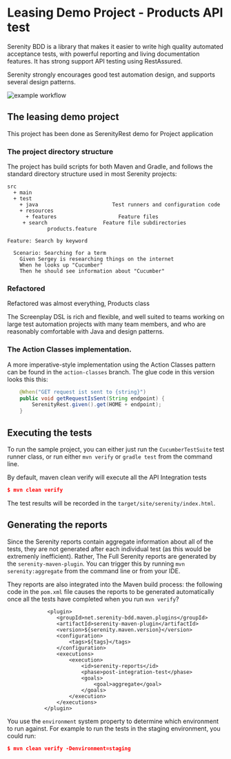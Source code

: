 # Leasing Demo Project - Products API test

Serenity BDD is a library that makes it easier to write high quality automated acceptance tests, with powerful reporting and living documentation features. It has strong support API testing using RestAssured.

Serenity strongly encourages good test automation design, and supports several design patterns.

![example workflow](https://github.com/perovicp/leaseplan-example/actions/workflows/maven.yml/badge.svg)
## The leasing demo project
This project has been done as SerenityRest demo for Project application

### The project directory structure
The project has build scripts for both Maven and Gradle, and follows the standard directory structure used in most Serenity projects:
```Gherkin
src
  + main
  + test
    + java                        Test runners and configuration code
    + resources
      + features                    Feature files
     + search                  Feature file subdirectories 
             products.feature
```

```Gherkin
Feature: Search by keyword

  Scenario: Searching for a term
    Given Sergey is researching things on the internet
    When he looks up "Cucumber"
    Then he should see information about "Cucumber"
```

### Refactored
Refactored was almost everything, Products class

The Screenplay DSL is rich and flexible, and well suited to teams working on large test automation projects with many team members, and who are reasonably comfortable with Java and design patterns.

### The Action Classes implementation.

A more imperative-style implementation using the Action Classes pattern can be found in the `action-classes` branch. The glue code in this version looks this this:

```java
    @When("GET request ist sent to {string}")
    public void getRequestIsSent(String endpoint) {
        SerenityRest.given().get(HOME + endpoint);
    }
```

## Executing the tests
To run the sample project, you can either just run the `CucumberTestSuite` test runner class, or run either `mvn verify` or `gradle test` from the command line.

By default, maven clean verify will execute all the API Integration tests
```json
$ mvn clean verify
```
The test results will be recorded in the `target/site/serenity/index.html`.

## Generating the reports
Since the Serenity reports contain aggregate information about all of the tests, they are not generated after each individual test (as this would be extremenly inefficient). Rather, The Full Serenity reports are generated by the `serenity-maven-plugin`. You can trigger this by running `mvn serenity:aggregate` from the command line or from your IDE.

They reports are also integrated into the Maven build process: the following code in the `pom.xml` file causes the reports to be generated automatically once all the tests have completed when you run `mvn verify`?

```
             <plugin>
                <groupId>net.serenity-bdd.maven.plugins</groupId>
                <artifactId>serenity-maven-plugin</artifactId>
                <version>${serenity.maven.version}</version>
                <configuration>
                    <tags>${tags}</tags>
                </configuration>
                <executions>
                    <execution>
                        <id>serenity-reports</id>
                        <phase>post-integration-test</phase>
                        <goals>
                            <goal>aggregate</goal>
                        </goals>
                    </execution>
                </executions>
            </plugin>
```

You use the `environment` system property to determine which environment to run against. For example to run the tests in the staging environment, you could run:
```json
$ mvn clean verify -Denvironment=staging
```